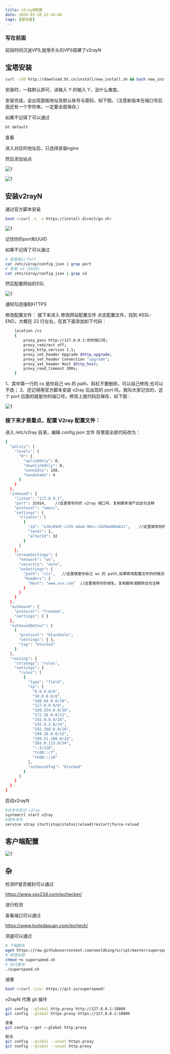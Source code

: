 ```yaml
---
title: v2rayN搭建
date: 2020-03-20 22:54:48
tags: [服务器]
---
```


### 写在前面

前段时间沉迷VPS,就用手头的VPS搭建了v2rayN

## 宝塔安装

```bash
curl -sSO http://download.bt.cn/install/new_install.sh && bash new_install.sh
```

安装时，一路默认即可，该输入 Y 的输入 Y，没什么难度。

安装完成，会出现面板地址及默认账号与密码，如下图。（注意新版本在端口号后面还有一个字符串，一定要全部保存,）

如果不记得了可以通过

```bash
bt default
```

查看

进入对应的地址后，只选择安装nginx

然后添加站点

![1](/upload\v2rayN搭建\1.png)

![1](/upload\v2rayN搭建\2.png)

## 安装v2rayN

通过官方脚本安装

```bash
bash <(curl -L -s https://install.direct/go.sh)
```

![1](/upload\v2rayN搭建\3.png)

记住你的port和UUID

如果不记得了可以通过

```bash
# 查看端口 Port
cat /etc/v2ray/config.json | grep port
# 查看 id (UUID)
cat /etc/v2ray/config.json | grep id
```

然后配置网站的SSL

![1](/upload\v2rayN搭建\4.png)

通知勾选强制HTTPS

修改配置文件：
接下来进入 修改网站配置文件 点击配置文件，找到 #SSL-END，大概在 22 行左右，在其下面添加如下代码：

```bash
    location /cs
    {
        proxy_pass http://127.0.0.1:你的端口号;
        proxy_redirect off;
        proxy_http_version 1.1;
        proxy_set_header Upgrade $http_upgrade;
        proxy_set_header Connection "upgrade";
        proxy_set_header Host $http_host;
        proxy_read_timeout 300s;
    }
```

1、其中第一行的 cs 是你自己 ws 的 path，斜杠不要删除，可以自己修改,也可以不改；
2、还记得用官方脚本安装 v2ray 后出现的 port 吗，我叫大家记住的，这个 port 后面的就是你的端口号。修改上面代码后保存，如下图：

![1](/upload\v2rayN搭建\5.png)

### 接下来才是重点，配置 V2ray 配置文件：
进入 /etc/v2ray 目录，编辑 config.json 文件 将里面全部代码改为：

```bash
{
  "policy": {
    "levels": {
      "0": {
        "uplinkOnly": 0,
        "downlinkOnly": 0,
        "connIdle": 150,
        "handshake": 4
      }
    }
  },
  "inbound": {
    "listen": "127.0.0.1",
    "port": 31914,    //这里填写你的 v2ray 端口号，复制脚本请产出这句注释
    "protocol": "vmess",
    "settings": {
      "clients": [
        {
          "id": "e1bc89df-c245-4da6-90cc-2d20ad80a611",    //这里填写你的 v2ray UUID，复制脚本请删除这句注释
          "level": 1,
          "alterId": 32
        }
      ]
    },
    "streamSettings": {
      "network": "ws",
      "security": "auto",
      "wsSettings": {
        "path": "/cs",   //这里填是你自己 ws 的 path,如果修改配置文件的时候没有修改过就不管，复制脚本请删除这句注释
        "headers": {
          "Host": "www.xxx.com"  //这里填写你的域名，复制脚本请删除这句注释
        }
      }
    }
  },
  "outbound": {
    "protocol": "freedom",
    "settings": { }
  },
  "outboundDetour": [
    {
      "protocol": "blackhole",
      "settings": { },
      "tag": "blocked"
    }
  ],
  "routing": {
    "strategy": "rules",
    "settings": {
      "rules": [
        {
          "type": "field",
          "ip": [
            "0.0.0.0/8",
            "10.0.0.0/8",
            "100.64.0.0/10",
            "127.0.0.0/8",
            "169.254.0.0/16",
            "172.16.0.0/12",
            "192.0.0.0/24",
            "192.0.2.0/24",
            "192.168.0.0/16",
            "198.18.0.0/15",
            "198.51.100.0/24",
            "203.0.113.0/24",
            "::1/128",
            "fc00::/7",
            "fe80::/10"
          ],
          "outboundTag": "blocked"
        }
      ]
    }
  }
}

```

启动v2rayN

```bash
#此命令启动 v2ray
systemctl start v2ray
#更多命令
service v2ray start|stop|status|reload|restart|force-reload
```

## 客户端配置

![1](/upload\v2rayN搭建\6.png)

## 杂

检测IP是否被封可以通过

https://www.vps234.com/ipchecker/

进行检测

查看端口可以通过

https://www.toolsdaquan.com/ipcheck/

测速可以通过

```bash
# 下载脚本
wget https://raw.githubusercontent.com/oooldking/script/master/superspeed.sh 
# 修改权限
chmod +x superspeed.sh
# 执行脚本
./superspeed.sh
```

或者

```bash
bash <(curl -Lso- https://git.io/superspeed)
```

v2rayN 代理 git 操作

```bash
git config --global http.proxy http://127.0.0.1:10809
git config --global https.proxy https://127.0.0.1:10809

查看
git config –-get –-global http.proxy

取消
git config --global --unset https.proxy
git config --global --unset http.proxy 
```